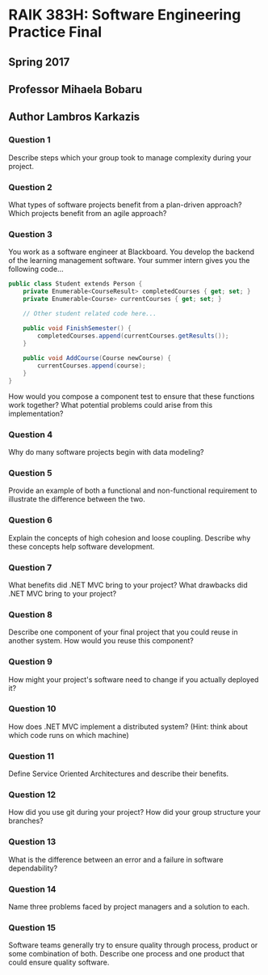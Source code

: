# RAIK 383H: Software Engineering Practice Final
## Spring 2017
## Professor Mihaela Bobaru
## Author Lambros Karkazis

### Question 1
Describe steps which your group took to manage complexity during your project.

### Question 2
What types of software projects benefit from a plan-driven approach? Which projects benefit from an agile approach?

### Question 3
You work as a software engineer at Blackboard. You develop the backend of the learning management software. Your summer intern gives you the following code...

```C#
public class Student extends Person {
	private Enumerable<CourseResult> completedCourses { get; set; }
	private Enumerable<Course> currentCourses { get; set; }

	// Other student related code here...

	public void FinishSemester() {
		completedCourses.append(currentCourses.getResults());
	}
	
	public void AddCourse(Course newCourse) {
		currentCourses.append(course);
	}
}
```

How would you compose a component test to ensure that these functions work together? What potential problems could arise from this implementation?

### Question 4
Why do many software projects begin with data modeling?

### Question 5
Provide an example of both a functional and non-functional requirement to illustrate the difference between the two.

### Question 6
Explain the concepts of high cohesion and loose coupling. Describe why these concepts help software development.

### Question 7
What benefits did .NET MVC bring to your project? What drawbacks did .NET MVC bring to your project?

### Question 8
Describe one component of your final project that you could reuse in another system. How would you reuse this component? 

### Question 9
How might your project's software need to change if you actually deployed it?

### Question 10
How does .NET MVC implement a distributed system? (Hint: think about which code runs on which machine)

### Question 11
Define Service Oriented Architectures and describe their benefits.

### Question 12
How did you use git during your project? How did your group structure your branches?

### Question 13
What is the difference between an error and a failure in software dependability?

### Question 14
Name three problems faced by project managers and a solution to each.

### Question 15
Software teams generally try to ensure quality through process, product or some combination of both. Describe one process and one product that could ensure quality software. 
